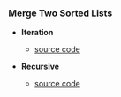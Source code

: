 ### Merge Two Sorted Lists

- **Iteration**
    - [source code](source/iteration.py)

- **Recursive**
    - [source code](source/recursive.py)

